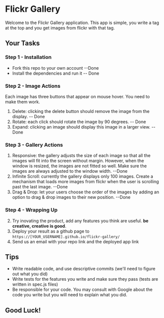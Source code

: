 # Flickr Gallery

Welcome to the Flickr Gallery application.
This app is simple, you write a tag at the top and you get images from flickr with that tag.

## Your Tasks

### Step 1 - Installation
- Fork this repo to your own account  --Done
- Install the dependencies and run it -- Done

### Step 2 - Image Actions
Each image has three buttons that appear on mouse hover. You need to make them work.
1. Delete: clicking the delete button should remove the image from the display. -- Done
2. Rotate: each click should rotate the image by 90 degrees. -- Done
3. Expand: clicking an image should display this image in a larger view. --Done

### Step 3 - Gallery Actions
1. Responsive:  the gallery adjusts the size of each image so that all the images will fit into the screen without margin. However, when the window is resized, the images are not fitted so well. Make sure the images are always adjusted to the window width. --Done
2. Infinite Scroll: currently the gallery displays only 100 images. Create a mechanism that loads more images from flickr when the user is scrolling past the last image. --Done
3. Drag & Drop: let your users choose the order of the images by adding an option to drag & drop images to their new position. --Done

### Step 4 - Wrapping Up
2. Try inovating the product, add any features you think are useful. **be creative, creative is good**.
3. Deploy your result as a github page to `https://[YOUR_USERNAME].github.io/flickr-gallery/`
4. Send us an email with your repo link and the deployed app link

## Tips
- Write readable code, and use descriptive commits (we'll need to figure out what you did)
- Write tests for the features you write and make sure they pass (tests are written in spec.js files)
- Be responsible for your code. You may consult with Google about the code you write but you will need to explain what you did.

## Good Luck!
